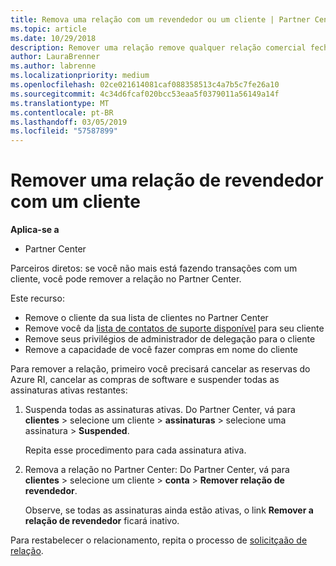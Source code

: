 ```yaml
---
title: Remova uma relação com um revendedor ou um cliente | Partner Center
ms.topic: article
ms.date: 10/29/2018
description: Remover uma relação remove qualquer relação comercial fechada do modo de exibição no Partner Center.
author: LauraBrenner
ms.author: labrenne
ms.localizationpriority: medium
ms.openlocfilehash: 02ce021614081caf088358513c4a7b5c7fe26a10
ms.sourcegitcommit: 4c34d6fcaf020bcc53eaa5f0379011a56149a14f
ms.translationtype: MT
ms.contentlocale: pt-BR
ms.lasthandoff: 03/05/2019
ms.locfileid: "57587899"
---
```

# <a name="remove-a-reseller-relationship-with-a-customer"></a>Remover uma relação de revendedor com um cliente

**Aplica-se a**

-   Partner Center

Parceiros diretos: se você não mais está fazendo transações com um cliente, você pode remover a relação no Partner Center. 

Este recurso:
*  Remove o cliente da sua lista de clientes no Partner Center
*  Remove você da [lista de contatos de suporte disponível](assign-support-contacts.md) para seu cliente
*  Remove seus privilégios de administrador de delegação para o cliente
*  Remove a capacidade de você fazer compras em nome do cliente

Para remover a relação, primeiro você precisará cancelar as reservas do Azure RI, cancelar as compras de software e suspender todas as assinaturas ativas restantes:
1. Suspenda todas as assinaturas ativas. Do Partner Center, vá para **clientes** > selecione um cliente > **assinaturas** > selecione uma assinatura > **Suspended**. 

   Repita esse procedimento para cada assinatura ativa.

2. Remova a relação no Partner Center: Do Partner Center, vá para **clientes** > selecione um cliente > **conta** > **Remover relação de revendedor**.

   Observe, se todas as assinaturas ainda estão ativas, o link **Remover a relação de revendedor** ficará inativo. 

Para restabelecer o relacionamento, repita o processo de [solicitçaão de relação](request-a-relationship-with-a-customer.md).

